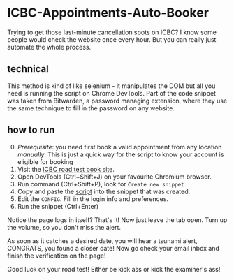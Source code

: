 # ICBC-Appointments-Auto-Booker

Trying to get those last-minute cancellation spots on ICBC? I know some people would check the website once every hour. But you can really just automate the whole process.

## technical 
This method is kind of like selenium - it manipulates the DOM but all you need is running the script on Chrome DevTools. Part of the code snippet was taken from Bitwarden, a password managing extension, where they use the same technique to fill in the password on any website.

## how to run

0. *Prerequisite*: you need first book a valid appointment from any location *manually*. This is just a quick way for the script to know your account is eligible for booking 
1. Visit the [ICBC road test book site](https://onlinebusiness.icbc.com/webdeas-ui/home).
2. Open DevTools (Ctrl+Shift+J) on your favourite Chromium browser.
3. Run command (Ctrl+Shift+P), look for `Create new snippet`
4. Copy and paste the [script](/script.js) into the snippet that was created.
5. Edit the `CONFIG`. Fill in the login info and preferences.
6. Run the snippet (Ctrl+Enter)

Notice the page logs in itself? That's it! Now just leave the tab open. Turn up the volume, so you don't miss the alert. 

As soon as it catches a desired date, you will hear a tsunami alert, CONGRATS, you found a closer date! Now go check your email inbox and finish the verification on the page!

Good luck on your road test! Either be kick ass or kick the examiner's ass!
